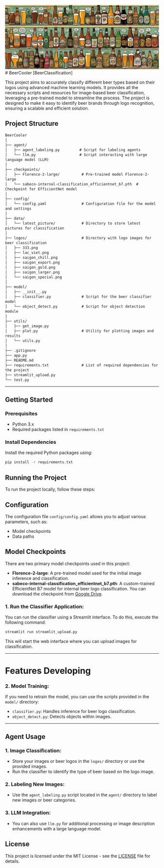 <div align="center">
  <picture>
    <source srcset="https://raw.githubusercontent.com/nhatminh-it/BeerCooler/duyle_dev/cover_image.jpg">
    <img src="cover_image.jpg" alt="Cover Image" style="max-width: 100%; height: auto;">
  </picture>
</div>
# BeerCooler [BeerClassification]

This project aims to accurately classify different beer types based on their logos using advanced machine learning models. It provides all the necessary scripts and resources for image-based beer classification, leveraging a pre-trained model to streamline the process. The project is designed to make it easy to identify beer brands through logo recognition, ensuring a scalable and efficient solution.

## Project Structure

```plaintext
BeerCooler
│
├── agent/
│   ├── agent_labeling.py         # Script for labeling agents
│   └── llm.py                    # Script interacting with large language model (LLM)
│
├── checkpoints/
│   ├── Florence-2-large/          # Pre-trained model Florence-2-large
│   └── sabeco-internal-classification_efficientnet_b7.pth  # Checkpoint for EfficientNet model
│
├── config/
│   └── config.yaml                # Configuration file for the model and settings
│
├── data/
│   └── latest_picture/            # Directory to store latest pictures for classification
│
├── logos/                         # Directory with logo images for beer classification
│   ├── 333.png
│   ├── lac_viet.png
│   ├── saigon_chill.png
│   ├── saigon_export.png
│   ├── saigon_gold.png
│   ├── saigon_larger.png
│   └── saigon_special.png
│
├── model/
│   ├── __init__.py                
│   ├── classifier.py              # Script for the beer classifier model
│   └── object_detect.py           # Script for object detection module
│
├── utils/
│   ├── get_image.py              
│   ├── plot.py                    # Utility for plotting images and results
│   └── utils.py                 
│
├── .gitignore                    
├── app.py                         
├── README.md                      
├── requirements.txt               # List of required dependencies for the project
├── streamlit_upload.py           
└── test.py          
```
-----
## Getting Started

### Prerequisites

- Python 3.x
- Required packages listed in `requirements.txt`

### Install Dependencies

Install the required Python packages using:

```bash
pip install -r requirements.txt             
```


## Running the Project

To run the project locally, follow these steps:

## Configuration

The configuration file `config/config.yaml` allows you to adjust various parameters, such as:

- Model checkpoints
- Data paths

[//]: # (- Hyperparameters for training)

## Model Checkpoints

There are two primary model checkpoints used in this project:

- **Florence-2-large**: A pre-trained model used for the initial image inference and classification.
- **sabeco-internal-classification_efficientnet_b7.pth**: A custom-trained EfficientNet B7 model for internal beer logo classification. You can download the checkpoint from [Google Drive](https://drive.google.com/drive/folders/1X04JLmLfvbvxlifgduOurI_vobz72OpW?usp=sharing).

### 1. Run the Classifier Application:
You can run the classifier using a Streamlit interface. To do this, execute the following command:

```bash
streamlit run streamlit_upload.py
```
This will start the web interface where you can upload images for classification.



-----------
# Features Developing

### 2. Model Training:
If you need to retrain the model, you can use the scripts provided in the `model/` directory:

- `classifier.py`: Handles inference for beer logo classification.
- `object_detect.py`: Detects objects within images.


-----------

## Agent Usage

### 1. Image Classification:
- Store your images or beer logos in the `logos/` directory or use the provided images.
- Run the classifier to identify the type of beer based on the logo image.

### 2. Labeling New Images:
- Use the `agent_labeling.py` script located in the `agent/` directory to label new images or beer categories.

### 3. LLM Integration:
- You can also use `llm.py` for additional processing or image description enhancements with a large language model.

## License

This project is licensed under the MIT License - see the [LICENSE](LICENSE) file for details.


